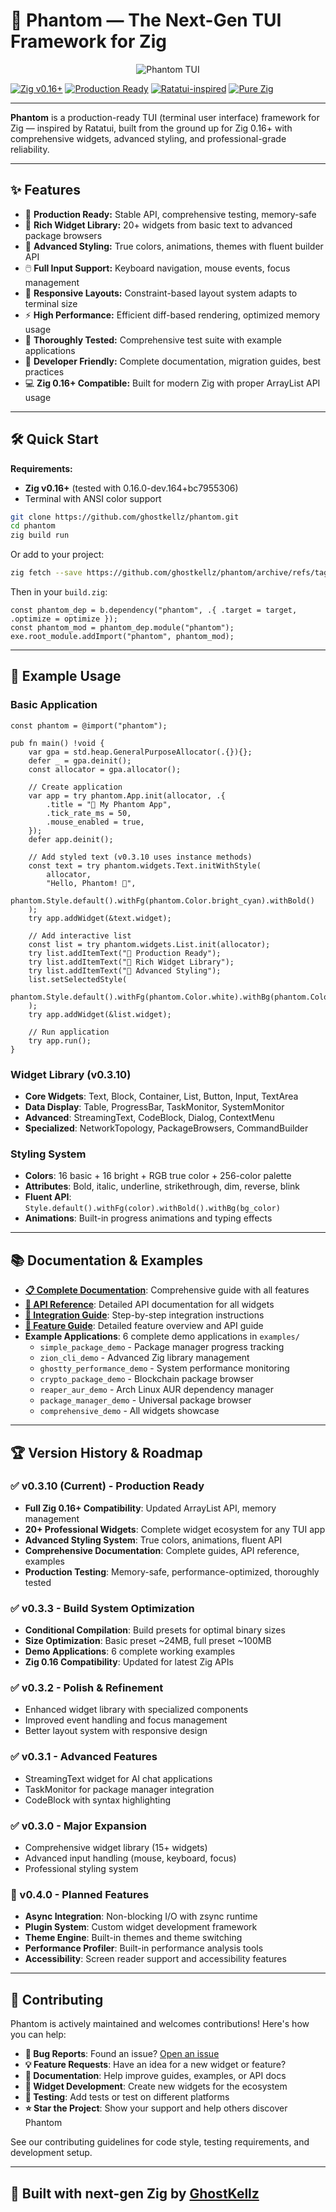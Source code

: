 # 👻 Phantom — The Next-Gen TUI Framework for Zig

<p align="center">
  <img src="assets/icons/phantom-tui.png" alt="Phantom TUI" />
</p>

[![Zig v0.16+](https://img.shields.io/badge/zig-0.16+-f7a41d?logo=zig\&logoColor=white)](https://ziglang.org/)
[![Production Ready](https://img.shields.io/badge/status-production_ready-success)](https://github.com/ghostkellz/phantom)
[![Ratatui-inspired](https://img.shields.io/badge/tui-ratatui_style-ghostly)](https://github.com/ratatui-org/ratatui)
[![Pure Zig](https://img.shields.io/badge/pure-zig-success)](https://ziglang.org/)

---

**Phantom** is a production-ready TUI (terminal user interface) framework for Zig — inspired by Ratatui, built from the ground up for Zig 0.16+ with comprehensive widgets, advanced styling, and professional-grade reliability.

---

## ✨ Features

* 🚀 **Production Ready:** Stable API, comprehensive testing, memory-safe
* 🧩 **Rich Widget Library:** 20+ widgets from basic text to advanced package browsers
* 🎨 **Advanced Styling:** True colors, animations, themes with fluent builder API
* 🖱️ **Full Input Support:** Keyboard navigation, mouse events, focus management
* 📱 **Responsive Layouts:** Constraint-based layout system adapts to terminal size
* ⚡ **High Performance:** Efficient diff-based rendering, optimized memory usage
* 🧪 **Thoroughly Tested:** Comprehensive test suite with example applications
* 🔧 **Developer Friendly:** Complete documentation, migration guides, best practices
* 💻 **Zig 0.16+ Compatible:** Built for modern Zig with proper ArrayList API usage

---

## 🛠️ Quick Start

**Requirements:**

* **Zig v0.16+** (tested with 0.16.0-dev.164+bc7955306)
* Terminal with ANSI color support

```sh
git clone https://github.com/ghostkellz/phantom.git
cd phantom
zig build run
```

Or add to your project:

```bash
zig fetch --save https://github.com/ghostkellz/phantom/archive/refs/tags/v0.3.10.tar.gz
```

Then in your `build.zig`:

```zig
const phantom_dep = b.dependency("phantom", .{ .target = target, .optimize = optimize });
const phantom_mod = phantom_dep.module("phantom");
exe.root_module.addImport("phantom", phantom_mod);
```

---

## 👾 Example Usage

### Basic Application
```zig
const phantom = @import("phantom");

pub fn main() !void {
    var gpa = std.heap.GeneralPurposeAllocator(.{}){};
    defer _ = gpa.deinit();
    const allocator = gpa.allocator();
    
    // Create application
    var app = try phantom.App.init(allocator, .{
        .title = "👻 My Phantom App",
        .tick_rate_ms = 50,
        .mouse_enabled = true,
    });
    defer app.deinit();
    
    // Add styled text (v0.3.10 uses instance methods)
    const text = try phantom.widgets.Text.initWithStyle(
        allocator,
        "Hello, Phantom! 👻",
        phantom.Style.default().withFg(phantom.Color.bright_cyan).withBold()
    );
    try app.addWidget(&text.widget);
    
    // Add interactive list
    const list = try phantom.widgets.List.init(allocator);
    try list.addItemText("🚀 Production Ready");
    try list.addItemText("🧩 Rich Widget Library");
    try list.addItemText("🎨 Advanced Styling");
    list.setSelectedStyle(
        phantom.Style.default().withFg(phantom.Color.white).withBg(phantom.Color.bright_blue)
    );
    try app.addWidget(&list.widget);
    
    // Run application
    try app.run();
}
```

### Widget Library (v0.3.10)
- **Core Widgets**: Text, Block, Container, List, Button, Input, TextArea
- **Data Display**: Table, ProgressBar, TaskMonitor, SystemMonitor  
- **Advanced**: StreamingText, CodeBlock, Dialog, ContextMenu
- **Specialized**: NetworkTopology, PackageBrowsers, CommandBuilder

### Styling System
- **Colors**: 16 basic + 16 bright + RGB true color + 256-color palette
- **Attributes**: Bold, italic, underline, strikethrough, dim, reverse, blink
- **Fluent API**: `Style.default().withFg(color).withBold().withBg(bg_color)`
- **Animations**: Built-in progress animations and typing effects

---

## 📚 Documentation & Examples

* **[📋 Complete Documentation](DOCS.md)**: Comprehensive guide with all features
* **[🔧 API Reference](API.md)**: Detailed API documentation for all widgets
* **[🚀 Integration Guide](docs/PHANTOM_INTEGRATION.md)**: Step-by-step integration instructions
* **[🎯 Feature Guide](docs/FEATURES.md)**: Detailed feature overview and API guide
* **Example Applications**: 6 complete demo applications in `examples/`
  - `simple_package_demo` - Package manager progress tracking
  - `zion_cli_demo` - Advanced Zig library management
  - `ghostty_performance_demo` - System performance monitoring
  - `crypto_package_demo` - Blockchain package browser
  - `reaper_aur_demo` - Arch Linux AUR dependency manager
  - `package_manager_demo` - Universal package browser
  - `comprehensive_demo` - All widgets showcase

---

## 🏆 Version History & Roadmap

### ✅ v0.3.10 (Current) - Production Ready
* **Full Zig 0.16+ Compatibility**: Updated ArrayList API, memory management
* **20+ Professional Widgets**: Complete widget ecosystem for any TUI app
* **Advanced Styling System**: True colors, animations, fluent API
* **Comprehensive Documentation**: Complete guides, API reference, examples
* **Production Testing**: Memory-safe, performance-optimized, thoroughly tested

### ✅ v0.3.3 - Build System Optimization
* **Conditional Compilation**: Build presets for optimal binary sizes
* **Size Optimization**: Basic preset ~24MB, full preset ~100MB
* **Demo Applications**: 6 complete working examples
* **Zig 0.16 Compatibility**: Updated for latest Zig APIs

### ✅ v0.3.2 - Polish & Refinement
* Enhanced widget library with specialized components
* Improved event handling and focus management
* Better layout system with responsive design

### ✅ v0.3.1 - Advanced Features
* StreamingText widget for AI chat applications
* TaskMonitor for package manager integration
* CodeBlock with syntax highlighting

### ✅ v0.3.0 - Major Expansion
* Comprehensive widget library (15+ widgets)
* Advanced input handling (mouse, keyboard, focus)
* Professional styling system

### 🚧 v0.4.0 - Planned Features
* **Async Integration**: Non-blocking I/O with zsync runtime
* **Plugin System**: Custom widget development framework  
* **Theme Engine**: Built-in themes and theme switching
* **Performance Profiler**: Built-in performance analysis tools
* **Accessibility**: Screen reader support and accessibility features

---

## 🤝 Contributing

Phantom is actively maintained and welcomes contributions! Here's how you can help:

* **🐛 Bug Reports**: Found an issue? [Open an issue](https://github.com/ghostkellz/phantom/issues)
* **💡 Feature Requests**: Have an idea for a new widget or feature?
* **📖 Documentation**: Help improve guides, examples, or API docs
* **🧩 Widget Development**: Create new widgets for the ecosystem
* **🧪 Testing**: Add tests or test on different platforms
* **⭐ Star the Project**: Show your support and help others discover Phantom

See our contributing guidelines for code style, testing requirements, and development setup.

---

## 👻 Built with next-gen Zig by [GhostKellz](https://github.com/ghostkellz)

